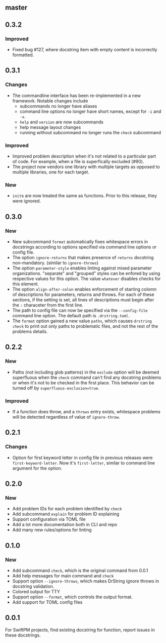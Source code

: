## master

## 0.3.2

### Improved

- Fixed bug #127, where docstring item with empty content is incorrectly formatted.

## 0.3.1

### Changes

- The commandline interface has been re-implemented in a new framework. Notable changes include
  - subcommands no longer have aliases
  - command line options no longer have short names, except for `-i` and `-x`.
  - `help` and `version` are now subcommands
  - help message layout changes
  - running without subcommand no longer runs the `check` subcommand

### Improved

- Improved problem description when it's not related to a particular part of code. For example, when a file is
  superfically excluded (#90).
- The project now vendors one library with multiple targets as opposed to multiple libraries, one for each
  target.

### New

- `init`s are now treated the same as functions. Prior to this release, they were ignored.

## 0.3.0

### New

- New subcommand `format` automatically fixes whitespace errors in docstrings according to options specified
  via command line options or config file.
- The option `ignore-returns` that makes presence of `returns` docstring non-mandatory.
  (similar to `ignore-throws`)
- The option `parameter-style` enables linting against mixed parameter organizations. "separate" and "grouped"
  styles can be enfored by using respective values for this option. The value `whatever` disables checks for
  this element.
- The option `align-after-colon` enables enforcement of starting colomn of descriptions for parameters,
  returns and throws. For each of these sections, if the setting is set, all lines of descriptions must begin
  after the `:` characeter from the first line.
- The path to config file can now be specified via the `--config-file` command line option. The default path
  is `.drstring.toml`.
- The `format` option gained a new value `paths`, which causes `drstring check` to print out only paths to
  problematic files, and not the rest of the problems details.

## 0.2.2

### New

- Paths (not including glob patterns) in the `exclude` option will be deemed superfluous when the `check`
  command can't find any docstring problems or when it's not to be checked in the first place. This behavior
  can be turned off by `superfluous-exclusion=true`.

### Improved

- If a function does throw, and a `throws` entry exists, whitespace problems will be detected regardless of
  value of `ignore-throw`.

## 0.2.1

### Changes

- Option for first keyword letter in config file in previous releases were `first-keyword-letter`.
  Now it's `first-letter`, similar to command line argument for the option.

## 0.2.0

### New

- Add problem IDs for each problem identified by `check`
- Add subcommand `explain` for problem ID explaining
- Support configuration via TOML file
- Add a lot more documentation both in CLI and repo
- Add many new rules/options for linting

## 0.1.0

### New

- Add subcommand `check`, which is the original command from 0.0.1
- Add help messages for main command and `check`
- Support option `--ignore-throws`, which makes DrString ignore throws in docstring validation.
- Colored output for TTY
- Support option `--format`, which controls the output format.
- Add support for TOML config files

## 0.0.1

For SwiftPM projects, find existing docstring for function, report issues in these docstrings.

